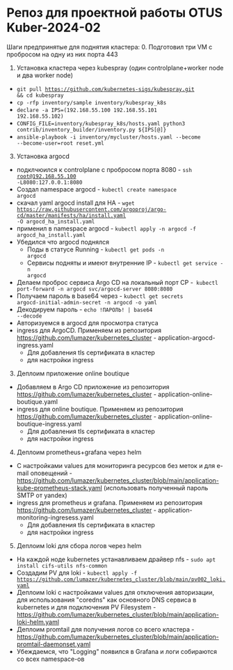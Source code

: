 # Репоз для проектной работы OTUS Kuber-2024-02

Шаги предпринятые для поднятия кластера:
0. Подготовил три VM с пробросом на одну из них порта 443
1. Установка кластера через kubespray (один controlplane+worker node и два worker node)
  - <code>git pull https://github.com/kubernetes-sigs/kubespray.git && cd kubespray</code>
  - <code>cp -rfp inventory/sample inventory/kubespray_k8s</code>
  - <code>declare -a IPS=(192.168.55.100 192.168.55.101 192.168.55.102)</code>
  - <code>CONFIG_FILE=inventory/kubespray_k8s/hosts.yaml python3 contrib/inventory_builder/inventory.py ${IPS[@]}</code>
  - <code>ansible-playbook -i inventory/mycluster/hosts.yaml  --become --become-user=root reset.yml</code>
3. Установка argocd
  - подклчюился к controlplane с пробросом порта 8080 - <code>ssh root@192.168.55.100 -L8080:127.0.0.1:8080</code>
  - Создал namespace argocd - <code>kubectl create namespace argocd</code>
  - скачал yaml argocd install для HA - <code>wget https://raw.githubusercontent.com/argoproj/argo-cd/master/manifests/ha/install.yaml -O argocd_ha_install.yaml</code>
  - применил в namespace argocd - <code>kubectl apply -n argocd -f argocd_ha_install.yaml</code>
  - Убедился что argocd поднялся
    - Поды в статусе Running - <code>kubectl get pods -n argocd</code>
    - Сервисы подняты и имеют внутренние IP - <code>kubectl get service -n argocd</code>
  - Делаем проброс сервиса Argo CD на локальный порт CP -<code> kubectl port-forward -n argocd svc/argocd-server 8080:8080</code>
  - Получаем пароль в base64 через - <code>kubectl get secrets argocd-initial-admin-secret -n argocd -o yaml</code>
  - Декодируем пароль - <code>echo !ПАРОЛЬ! | base64 --decode</code>
  - Авторизуемся в argocd для просмотра статуса
  - ingress для ArgoCD. Применяем из репозитория https://github.com/lumazer/kubernetes_cluster - application-argocd-ingress.yaml
    - Для добавления tls сертификата в кластер
    - для настройки ingress
3. Деплоим приложение online boutique
  - Добавляем в Argo CD приложение из репозитория https://github.com/lumazer/kubernetes_cluster - application-online-boutique.yaml
  - ingress для online boutique. Применяем из репозитория https://github.com/lumazer/kubernetes_cluster - application-online-boutique-ingress.yaml
    - Для добавления tls сертификата в кластер
    - для настройки ingress
4. Деплоим prometheus+grafana через helm
  - C настройками values для мониторинга ресурсов без меток и для e-mail оповещений - https://github.com/lumazer/kubernetes_cluster/blob/main/application-kube-prometheus-stack.yaml (использовать полученный пароль SMTP от yandex)
  - ingress для prometheus и grafana. Применяем из репозитория https://github.com/lumazer/kubernetes_cluster - application-monitoring-ingresess.yaml
    - Для добавления tls сертификата в кластер
    - для настройки ingress
5. Деплоим loki для сбора логов через helm
  - На каждой ноде kubernetes устанавливаем драйвер nfs - <code>sudo apt install cifs-utils nfs-common</code>
  - Создадим PV для loki - <code>kubectl apply -f https://github.com/lumazer/kubernetes_cluster/blob/main/pv002_loki.yaml</code>
  - Деплоим loki с настройками values для отключения авторизации, для использования "coredns" как основного DNS сервиса в kubernetes и для подключения PV Filesystem - https://github.com/lumazer/kubernetes_cluster/blob/main/application-loki-helm.yaml
  - Деплоим promtail для получения логов со всего кластера - https://github.com/lumazer/kubernetes_cluster/blob/main/application-promtail-daemonset.yaml
  - Убеждаемся, что "Logging" появился в Grafana и логи собираются со всех namespace-ов
